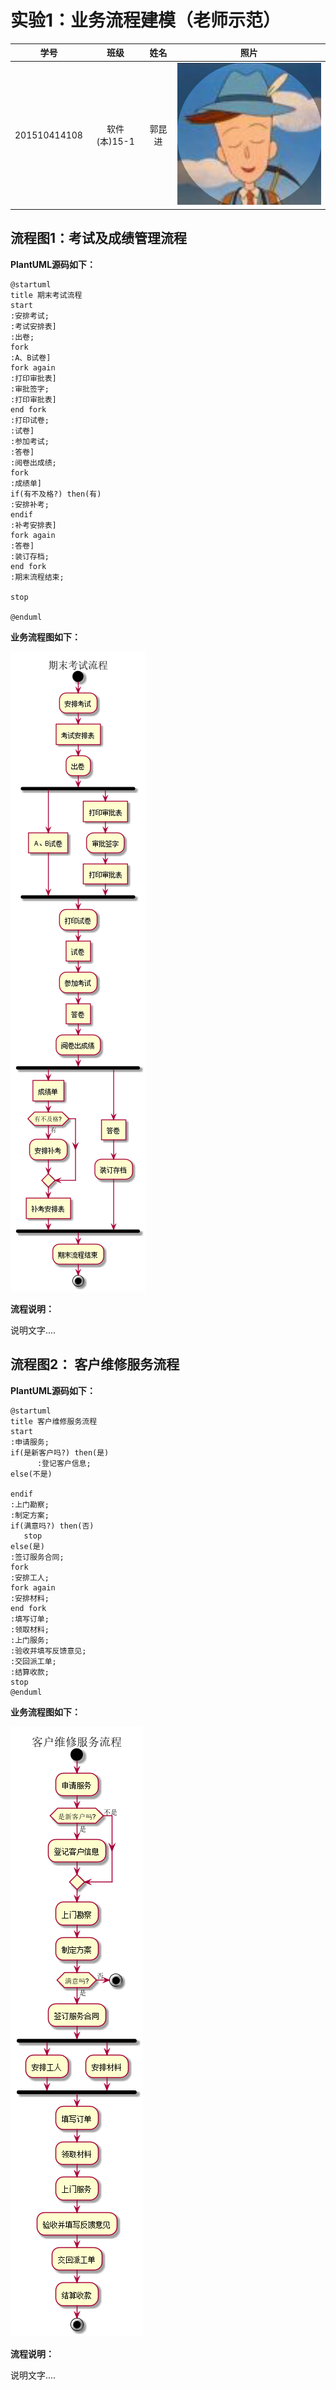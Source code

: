 # 实验1：业务流程建模（老师示范）
|学号|班级|姓名|照片|
|:-------:|:-------------: | :----------:|:---:|
|201510414108|软件(本)15-1|郭昆进|![flow1](../head.jpg)|

## 流程图1：考试及成绩管理流程

**PlantUML源码如下：**

``` flow1
@startuml
title 期末考试流程
start
:安排考试;
:考试安排表]
:出卷;
fork
:A、B试卷]
fork again
:打印审批表]
:审批签字;
:打印审批表]
end fork
:打印试卷;
:试卷]
:参加考试;
:答卷]
:阅卷出成绩;
fork
:成绩单]
if(有不及格?) then(有)
:安排补考;
endif
:补考安排表]
fork again
:答卷]
:装订存档;
end fork
:期末流程结束;

stop

@enduml
```

**业务流程图如下：**

![flow1](flow1.jpg)

**流程说明：**

说明文字....

## 流程图2： 客户维修服务流程

**PlantUML源码如下：**

``` flow2
@startuml
title 客户维修服务流程
start
:申请服务;
if(是新客户吗?) then(是)
      :登记客户信息;
else(不是)

endif
:上门勘察;
:制定方案;
if(满意吗?) then(否)
   stop
else(是)
:签订服务合同;
fork
:安排工人;
fork again
:安排材料;
end fork
:填写订单;
:领取材料;
:上门服务;
:验收并填写反馈意见;
:交回派工单;
:结算收款;
stop
@enduml
```

**业务流程图如下：**

![flow2](flow2.jpg)

**流程说明：**

说明文字....

